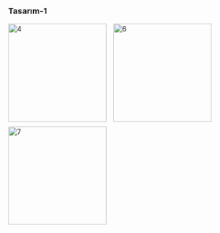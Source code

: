 

### Tasarım-1

<div>
    <img src="https://github.com/user-attachments/assets/798ee2ee-bce6-4a16-ad63-6559a1212e8f" alt="4" width="200" style="margin-right: 10px; margin-bottom: 10px;" />
    <img src="https://github.com/user-attachments/assets/14f8fdee-f234-4379-b2d5-af195cb0ad04" alt="6" width="200" style="margin-right: 10px; margin-bottom: 10px;" />
    <img src="https://github.com/user-attachments/assets/dd0e7c09-081d-4c18-8099-cf435e8e4b18" alt="7" width="200" />
</div>



